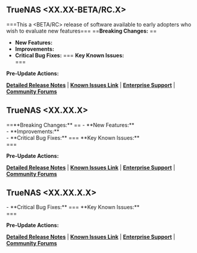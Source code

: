 
<!--BETA/RC-->

## TrueNAS <XX.XX-BETA/RC.X>
===This a <BETA/RC> release of software available to early adopters who wish to evaluate new features===
<Concise change summary for this release.>
==**Breaking Changes:** <List any compatibility changes that require user action>==
- **New Features:** <summary of primary addition>
- **Improvements:** <summary of optimization area>
- **Critical Bug Fixes:** <Brief description of major stability improvements>
=== **Key Known Issues:** <summary of any high visibility or high impact open issues> ===

**Pre-Update Actions:** <Any required preparation steps>

**[Detailed Release Notes](https://www.truenas.com/docs/scale/25.10/gettingstarted/versionnotes/)** | **[Known Issues Link]()** | **[Enterprise Support](https://support.ixsystems.com/)** | **[Community Forums](https://forums.truenas.com/)**


<!-- .1/.2/.3 -->
## TrueNAS <XX.XX.X>
<Concise change summary for this release.>
==**Breaking Changes:** <List any compatibility changes that require user action>==
- **New Features:** <summary of primary addition>
- **Improvements:** <summary of optimization area>
- **Critical Bug Fixes:** <Brief description of major stability improvements>
=== **Key Known Issues:** <summary of any high visibility or high impact open issues> ===

**Pre-Update Actions:** <Any required preparation steps>

**[Detailed Release Notes](https://www.truenas.com/docs/scale/25.10/gettingstarted/versionnotes/)** | **[Known Issues Link]()** | **[Enterprise Support](https://support.ixsystems.com/)** | **[Community Forums](https://forums.truenas.com/)**


<!-- HOTFIX -->
## TrueNAS <XX.XX.X.X>
<Concise change summary for this release.>
- **Critical Bug Fixes:** <Brief description of major stability improvements>
=== **Key Known Issues:** <summary of any high visibility or high impact open issues> ===

**Pre-Update Actions:** <Any required preparation steps>

**[Detailed Release Notes](https://www.truenas.com/docs/scale/25.10/gettingstarted/versionnotes/)** | **[Known Issues Link]()** | **[Enterprise Support](https://support.ixsystems.com/)** | **[Community Forums](https://forums.truenas.com/)**